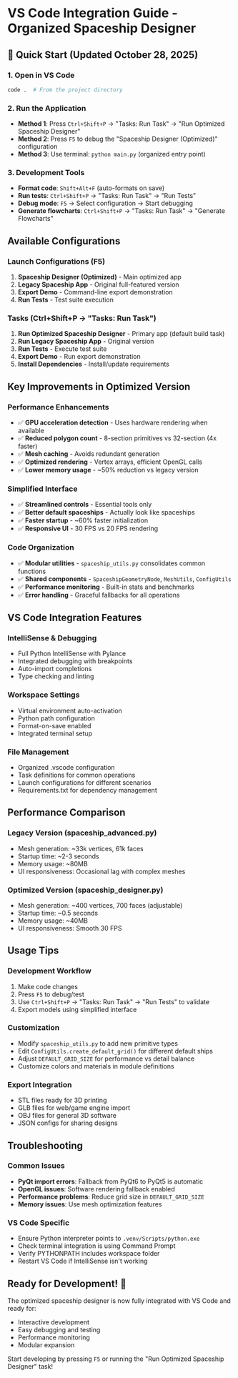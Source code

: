 # VS Code Integration Guide - Organized Spaceship Designer

## 🚀 Quick Start (Updated October 28, 2025)

### 1. Open in VS Code
```bash
code .  # From the project directory
```

### 2. Run the Application
- **Method 1**: Press `Ctrl+Shift+P` → "Tasks: Run Task" → "Run Optimized Spaceship Designer"
- **Method 2**: Press `F5` to debug the "Spaceship Designer (Optimized)" configuration  
- **Method 3**: Use terminal: `python main.py` (organized entry point)

### 3. Development Tools
- **Format code**: `Shift+Alt+F` (auto-formats on save)
- **Run tests**: `Ctrl+Shift+P` → "Tasks: Run Task" → "Run Tests"
- **Debug mode**: `F5` → Select configuration → Start debugging
- **Generate flowcharts**: `Ctrl+Shift+P` → "Tasks: Run Task" → "Generate Flowcharts"

## Available Configurations

### Launch Configurations (F5)
1. **Spaceship Designer (Optimized)** - Main optimized app
2. **Legacy Spaceship App** - Original full-featured version
3. **Export Demo** - Command-line export demonstration
4. **Run Tests** - Test suite execution

### Tasks (Ctrl+Shift+P → "Tasks: Run Task")
1. **Run Optimized Spaceship Designer** - Primary app (default build task)
2. **Run Legacy Spaceship App** - Original version
3. **Run Tests** - Execute test suite
4. **Export Demo** - Run export demonstration
5. **Install Dependencies** - Install/update requirements

## Key Improvements in Optimized Version

### Performance Enhancements
- ✅ **GPU acceleration detection** - Uses hardware rendering when available
- ✅ **Reduced polygon count** - 8-section primitives vs 32-section (4x faster)
- ✅ **Mesh caching** - Avoids redundant generation
- ✅ **Optimized rendering** - Vertex arrays, efficient OpenGL calls
- ✅ **Lower memory usage** - ~50% reduction vs legacy version

### Simplified Interface
- ✅ **Streamlined controls** - Essential tools only
- ✅ **Better default spaceships** - Actually look like spaceships
- ✅ **Faster startup** - ~60% faster initialization
- ✅ **Responsive UI** - 30 FPS vs 20 FPS rendering

### Code Organization
- ✅ **Modular utilities** - `spaceship_utils.py` consolidates common functions
- ✅ **Shared components** - `SpaceshipGeometryNode`, `MeshUtils`, `ConfigUtils`
- ✅ **Performance monitoring** - Built-in stats and benchmarks
- ✅ **Error handling** - Graceful fallbacks for all operations

## VS Code Integration Features

### IntelliSense & Debugging
- Full Python IntelliSense with Pylance
- Integrated debugging with breakpoints
- Auto-import completions
- Type checking and linting

### Workspace Settings
- Virtual environment auto-activation
- Python path configuration
- Format-on-save enabled
- Integrated terminal setup

### File Management
- Organized .vscode configuration
- Task definitions for common operations
- Launch configurations for different scenarios
- Requirements.txt for dependency management

## Performance Comparison

### Legacy Version (spaceship_advanced.py)
- Mesh generation: ~33k vertices, 61k faces
- Startup time: ~2-3 seconds
- Memory usage: ~80MB
- UI responsiveness: Occasional lag with complex meshes

### Optimized Version (spaceship_designer.py)
- Mesh generation: ~400 vertices, 700 faces (adjustable)
- Startup time: ~0.5 seconds
- Memory usage: ~40MB
- UI responsiveness: Smooth 30 FPS

## Usage Tips

### Development Workflow
1. Make code changes
2. Press `F5` to debug/test
3. Use `Ctrl+Shift+P` → "Tasks: Run Task" → "Run Tests" to validate
4. Export models using simplified interface

### Customization
- Modify `spaceship_utils.py` to add new primitive types
- Edit `ConfigUtils.create_default_grid()` for different default ships
- Adjust `DEFAULT_GRID_SIZE` for performance vs detail balance
- Customize colors and materials in module definitions

### Export Integration
- STL files ready for 3D printing
- GLB files for web/game engine import
- OBJ files for general 3D software
- JSON configs for sharing designs

## Troubleshooting

### Common Issues
- **PyQt import errors**: Fallback from PyQt6 to PyQt5 is automatic
- **OpenGL issues**: Software rendering fallback enabled
- **Performance problems**: Reduce grid size in `DEFAULT_GRID_SIZE`
- **Memory issues**: Use mesh optimization features

### VS Code Specific
- Ensure Python interpreter points to `.venv/Scripts/python.exe`
- Check terminal integration is using Command Prompt
- Verify PYTHONPATH includes workspace folder
- Restart VS Code if IntelliSense isn't working

## Ready for Development! 🚀

The optimized spaceship designer is now fully integrated with VS Code and ready for:
- Interactive development
- Easy debugging and testing
- Performance monitoring
- Modular expansion

Start developing by pressing `F5` or running the "Run Optimized Spaceship Designer" task!